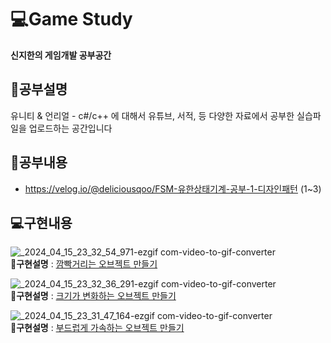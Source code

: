 # 💻Game Study
**신지한의 게임개발 공부공간**
</br>
## 📌공부설명
유니티 & 언리얼 - c#/c++ 에 대해서
유튜브, 서적, 등 다양한 자료에서 공부한 실습파일을 업로드하는 공간입니다

## 📖공부내용
- https://velog.io/@deliciousqoo/FSM-유한상태기계-공부-1-디자인패턴 (1~3)

## 💻구현내용

![_2024_04_15_23_32_54_971-ezgif com-video-to-gif-converter](https://github.com/deliciousqoo/GameDevStudy/assets/66346619/b0222051-9f9c-45de-8cd2-cd436e31b376)
</br>
**📃구현설명** : [깜빡거리는 오브젝트 만들기](https://velog.io/@deliciousqoo/CUnity-%EA%B9%9C%EB%B9%A1%EA%B1%B0%EB%A6%AC%EB%8A%94-%EC%98%A4%EB%B8%8C%EC%A0%9D%ED%8A%B8-%EB%A7%8C%EB%93%A4%EA%B8%B0)

![_2024_04_15_23_32_36_291-ezgif com-video-to-gif-converter](https://github.com/deliciousqoo/GameDevStudy/assets/66346619/331ca087-36b6-4a58-acb3-37725bdfb9f6)
</br>
**📃구현설명** : [크기가 변화하는 오브젝트 만들기](https://velog.io/@deliciousqoo/CUnity-%ED%81%AC%EA%B8%B0%EA%B0%80-%EB%B3%80%ED%99%94%ED%95%98%EB%8A%94-%EC%98%A4%EB%B8%8C%EC%A0%9D%ED%8A%B8-%EB%A7%8C%EB%93%A4%EA%B8%B0)

![_2024_04_15_23_31_47_164-ezgif com-video-to-gif-converter](https://github.com/deliciousqoo/GameDevStudy/assets/66346619/e49c8d12-ab39-4eca-b316-50e3e07b2885)
</br>
**📃구현설명** : [부드럽게 가속하는 오브젝트 만들기](https://velog.io/@deliciousqoo/CUnity-%EB%B6%80%EB%93%9C%EB%9F%BD%EA%B2%8C-%EA%B0%80%EC%86%8D%ED%95%98%EB%8A%94-%EC%98%A4%EB%B8%8C%EC%A0%9D%ED%8A%B8-%EB%A7%8C%EB%93%A4%EA%B8%B0)
